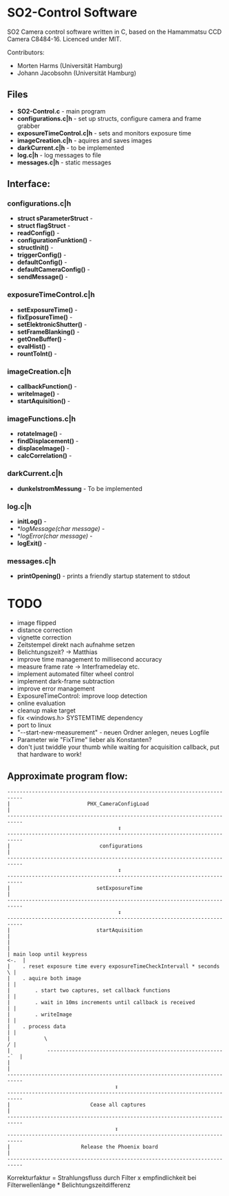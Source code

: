 SO2-Control Software
====================

SO2 Camera control software written in C, based on the Hamammatsu CCD Camera
C8484-16. Licenced under MIT.

Contributors:
- Morten Harms (Universität Hamburg)
- Johann Jacobsohn (Universität Hamburg)

Files
------
- **SO2-Control.c** - main program
- **configurations.c|h** - set up structs, configure camera and frame grabber
- **exposureTimeControl.c|h** - sets and monitors exposure time
- **imageCreation.c|h** - aquires and saves images
- **darkCurrent.c|h** - to be implemented
- **log.c|h** - log messages to file
- **messages.c|h** - static messages

Interface:
----------
### configurations.c|h

- **struct sParameterStruct** -
- **struct flagStruct** -
- **readConfig()** -
- **configurationFunktion()** -
- **structInit()** -
- **triggerConfig()** -
- **defaultConfig()** -
- **defaultCameraConfig()** -
- **sendMessage()** -

### exposureTimeControl.c|h

- **setExposureTime()** -
- **fixEposureTime()** -
- **setElektronicShutter()** -
- **setFrameBlanking()** -
- **getOneBuffer()** -
- **evalHist()** -
- **rountToInt()** -

### imageCreation.c|h

- **callbackFunction()** -
- **writeImage()** -
- **startAquisition()** -

### imageFunctions.c|h

- **rotateImage()** -
- **findDisplacement()** -
- **displaceImage()** -
- **calcCorrelation()** -

### darkCurrent.c|h

- **dunkelstromMessung** - To be implemented

### log.c|h

- **initLog()** -
- **logMessage(char *message)** -
- **logError(char *message)** -
- **logExit()** -

### messages.c|h

- **printOpening()** - prints a friendly startup statement to stdout

TODO
====

- image flipped
- distance correction
- vignette correction
- Zeitstempel direkt nach aufnahme setzen
- Belichtungszeit? -> Matthias
- improve time management to millisecond accuracy
- measure frame rate -> Interframedelay etc.
- implement automated filter wheel control
- implement dark-frame subtraction
- improve error management
- ExposureTimeControl: improve loop detection
- online evaluation
- cleanup make target
- fix <windows.h> SYSTEMTIME dependency
- port to linux
- "--start-new-measurement" - neuen Ordner anlegen, neues Logfile
- Parameter wie "FixTime" lieber als Konstanten?
- don't just twiddle your thumb while waiting for acquisition callback, put that hardware to work!


Approximate program flow:
-------------------------

```
---------------------------------------------------------------------------
|                         PHX_CameraConfigLoad                            |
---------------------------------------------------------------------------
                                    ↧
---------------------------------------------------------------------------
|                             configurations                              |
---------------------------------------------------------------------------
                                    ↧
---------------------------------------------------------------------------
|                            setExposureTime                              |
---------------------------------------------------------------------------
                                    ↧
---------------------------------------------------------------------------
|                            startAquisition                              |
|                                                                         |
| main loop until keypress                                           <-.  |
|    . reset exposure time every exposureTimeCheckIntervall * seconds   \ |
|    . aquire both image                                                | |
|        . start two captures, set callback functions                   | |
|        . wait in 10ms increments until callback is received           | |
|        . writeImage                                                   | |
|    . process data                                                     | |
|           \                                                           / |
|            ----------------------------------------------------------`  |
|                                                                         |
---------------------------------------------------------------------------
                                   ↧
---------------------------------------------------------------------------
|                          Cease all captures                             |
---------------------------------------------------------------------------
                                   ↧
---------------------------------------------------------------------------
|                       Release the Phoenix board                         |
---------------------------------------------------------------------------
```





Korrekturfaktur = Strahlungsfluss durch Filter x empfindlichkeit bei Filterwellenlänge * Belichtungszeitdifferenz
